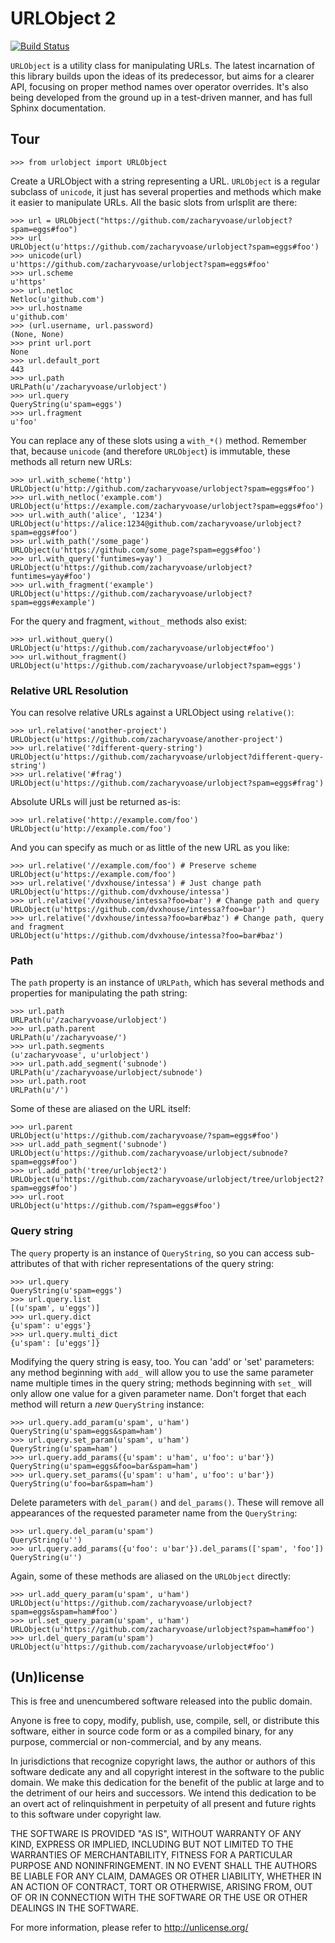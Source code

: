 # URLObject 2

[![Build Status](https://secure.travis-ci.org/zacharyvoase/urlobject.png?branch=master)](http://travis-ci.org/zacharyvoase/urlobject)

`URLObject` is a utility class for manipulating URLs. The latest incarnation of
this library builds upon the ideas of its predecessor, but aims for a clearer
API, focusing on proper method names over operator overrides. It's also being
developed from the ground up in a test-driven manner, and has full Sphinx
documentation.

## Tour

```pycon
>>> from urlobject import URLObject
```

Create a URLObject with a string representing a URL. `URLObject` is a regular
subclass of `unicode`, it just has several properties and methods which make it
easier to manipulate URLs. All the basic slots from urlsplit are there:

```pycon
>>> url = URLObject("https://github.com/zacharyvoase/urlobject?spam=eggs#foo")
>>> url
URLObject(u'https://github.com/zacharyvoase/urlobject?spam=eggs#foo')
>>> unicode(url)
u'https://github.com/zacharyvoase/urlobject?spam=eggs#foo'
>>> url.scheme
u'https'
>>> url.netloc
Netloc(u'github.com')
>>> url.hostname
u'github.com'
>>> (url.username, url.password)
(None, None)
>>> print url.port
None
>>> url.default_port
443
>>> url.path
URLPath(u'/zacharyvoase/urlobject')
>>> url.query
QueryString(u'spam=eggs')
>>> url.fragment
u'foo'
```

You can replace any of these slots using a `with_*()` method. Remember
that, because `unicode` (and therefore `URLObject`) is immutable, these methods
all return new URLs:

```pycon
>>> url.with_scheme('http')
URLObject(u'http://github.com/zacharyvoase/urlobject?spam=eggs#foo')
>>> url.with_netloc('example.com')
URLObject(u'https://example.com/zacharyvoase/urlobject?spam=eggs#foo')
>>> url.with_auth('alice', '1234')
URLObject(u'https://alice:1234@github.com/zacharyvoase/urlobject?spam=eggs#foo')
>>> url.with_path('/some_page')
URLObject(u'https://github.com/some_page?spam=eggs#foo')
>>> url.with_query('funtimes=yay')
URLObject(u'https://github.com/zacharyvoase/urlobject?funtimes=yay#foo')
>>> url.with_fragment('example')
URLObject(u'https://github.com/zacharyvoase/urlobject?spam=eggs#example')
```

For the query and fragment, `without_` methods also exist:

```pycon
>>> url.without_query()
URLObject(u'https://github.com/zacharyvoase/urlobject#foo')
>>> url.without_fragment()
URLObject(u'https://github.com/zacharyvoase/urlobject?spam=eggs')
```


### Relative URL Resolution

You can resolve relative URLs against a URLObject using `relative()`:

```pycon
>>> url.relative('another-project')
URLObject(u'https://github.com/zacharyvoase/another-project')
>>> url.relative('?different-query-string')
URLObject(u'https://github.com/zacharyvoase/urlobject?different-query-string')
>>> url.relative('#frag')
URLObject(u'https://github.com/zacharyvoase/urlobject?spam=eggs#frag')
```

Absolute URLs will just be returned as-is:

```pycon
>>> url.relative('http://example.com/foo')
URLObject(u'http://example.com/foo')
```

And you can specify as much or as little of the new URL as you like:

```pycon
>>> url.relative('//example.com/foo') # Preserve scheme
URLObject(u'https://example.com/foo')
>>> url.relative('/dvxhouse/intessa') # Just change path
URLObject(u'https://github.com/dvxhouse/intessa')
>>> url.relative('/dvxhouse/intessa?foo=bar') # Change path and query
URLObject(u'https://github.com/dvxhouse/intessa?foo=bar')
>>> url.relative('/dvxhouse/intessa?foo=bar#baz') # Change path, query and fragment
URLObject(u'https://github.com/dvxhouse/intessa?foo=bar#baz')
```


### Path

The `path` property is an instance of `URLPath`, which has several methods and
properties for manipulating the path string:

```pycon
>>> url.path
URLPath(u'/zacharyvoase/urlobject')
>>> url.path.parent
URLPath(u'/zacharyvoase/')
>>> url.path.segments
(u'zacharyvoase', u'urlobject')
>>> url.path.add_segment('subnode')
URLPath(u'/zacharyvoase/urlobject/subnode')
>>> url.path.root
URLPath(u'/')
```

Some of these are aliased on the URL itself:

```pycon
>>> url.parent
URLObject(u'https://github.com/zacharyvoase/?spam=eggs#foo')
>>> url.add_path_segment('subnode')
URLObject(u'https://github.com/zacharyvoase/urlobject/subnode?spam=eggs#foo')
>>> url.add_path('tree/urlobject2')
URLObject(u'https://github.com/zacharyvoase/urlobject/tree/urlobject2?spam=eggs#foo')
>>> url.root
URLObject(u'https://github.com/?spam=eggs#foo')
```


### Query string

The `query` property is an instance of `QueryString`, so you can access
sub-attributes of that with richer representations of the query string:

```pycon
>>> url.query
QueryString(u'spam=eggs')
>>> url.query.list
[(u'spam', u'eggs')]
>>> url.query.dict
{u'spam': u'eggs'}
>>> url.query.multi_dict
{u'spam': [u'eggs']}
```

Modifying the query string is easy, too. You can 'add' or 'set' parameters: any
method beginning with `add_` will allow you to use the same parameter name
multiple times in the query string; methods beginning with `set_` will only
allow one value for a given parameter name. Don't forget that each method will
return a *new* `QueryString` instance:

```pycon
>>> url.query.add_param(u'spam', u'ham')
QueryString(u'spam=eggs&spam=ham')
>>> url.query.set_param(u'spam', u'ham')
QueryString(u'spam=ham')
>>> url.query.add_params({u'spam': u'ham', u'foo': u'bar'})
QueryString(u'spam=eggs&foo=bar&spam=ham')
>>> url.query.set_params({u'spam': u'ham', u'foo': u'bar'})
QueryString(u'foo=bar&spam=ham')
```

Delete parameters with `del_param()` and `del_params()`. These will remove all
appearances of the requested parameter name from the `QueryString`:

```pycon
>>> url.query.del_param(u'spam')
QueryString(u'')
>>> url.query.add_params({u'foo': u'bar'}).del_params(['spam', 'foo'])
QueryString(u'')
```

Again, some of these methods are aliased on the `URLObject` directly:

```pycon
>>> url.add_query_param(u'spam', u'ham')
URLObject(u'https://github.com/zacharyvoase/urlobject?spam=eggs&spam=ham#foo')
>>> url.set_query_param(u'spam', u'ham')
URLObject(u'https://github.com/zacharyvoase/urlobject?spam=ham#foo')
>>> url.del_query_param(u'spam')
URLObject(u'https://github.com/zacharyvoase/urlobject#foo')
```


## (Un)license

This is free and unencumbered software released into the public domain.

Anyone is free to copy, modify, publish, use, compile, sell, or distribute this
software, either in source code form or as a compiled binary, for any purpose,
commercial or non-commercial, and by any means.

In jurisdictions that recognize copyright laws, the author or authors of this
software dedicate any and all copyright interest in the software to the public
domain. We make this dedication for the benefit of the public at large and to
the detriment of our heirs and successors. We intend this dedication to be an
overt act of relinquishment in perpetuity of all present and future rights to
this software under copyright law.

THE SOFTWARE IS PROVIDED "AS IS", WITHOUT WARRANTY OF ANY KIND, EXPRESS OR
IMPLIED, INCLUDING BUT NOT LIMITED TO THE WARRANTIES OF MERCHANTABILITY, FITNESS
FOR A PARTICULAR PURPOSE AND NONINFRINGEMENT. IN NO EVENT SHALL THE AUTHORS BE
LIABLE FOR ANY CLAIM, DAMAGES OR OTHER LIABILITY, WHETHER IN AN ACTION OF
CONTRACT, TORT OR OTHERWISE, ARISING FROM, OUT OF OR IN CONNECTION WITH THE
SOFTWARE OR THE USE OR OTHER DEALINGS IN THE SOFTWARE.

For more information, please refer to <http://unlicense.org/>
